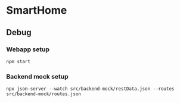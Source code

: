 # SmartHome

## Debug

### Webapp setup
`npm start`
### Backend mock setup
`npx json-server --watch src/backend-mock/restData.json --routes src/backend-mock/routes.json`

